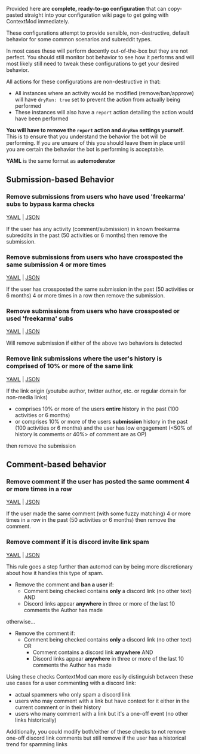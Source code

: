 Provided here are **complete, ready-to-go configuration** that can copy-pasted straight into your configuration wiki page to get going with ContextMod immediately.

These configurations attempt to provide sensible, non-destructive, default behavior for some common scenarios and subreddit types.

In most cases these will perform decently out-of-the-box but they are not perfect. You should still monitor bot behavior to see how it performs and will most likely still need to tweak these configurations to get your desired behavior.

All actions for these configurations are non-destructive in that:

* All instances where an activity would be modified (remove/ban/approve) will have `dryRun: true` set to prevent the action from actually being performed
* These instances will also have a `report` action detailing the action would have been performed

**You will have to remove the `report` action and `dryRun` settings yourself.** This is to ensure that you understand the behavior the bot will be performing. If you are unsure of this you should leave them in place until you are certain the behavior the bot is performing is acceptable.

**YAML** is the same format as **automoderator**

## Submission-based Behavior

### Remove submissions from users who have used 'freekarma' subs to bypass karma checks

[YAML](/docs/subreddit/components/subredditReady/freekarma.yaml) | [JSON](/docs/subreddit/components/subredditReady/freekarma.json5)

If the user has any activity (comment/submission) in known freekarma subreddits in the past (50 activities or 6 months) then remove the submission.

### Remove submissions from users who have crossposted the same submission 4 or more times

[YAML](/docs/subreddit/components/subredditReady/crosspostSpam.yaml) | [JSON](/docs/subreddit/components/subredditReady/crosspostSpam.yaml)

If the user has crossposted the same submission in the past (50 activities or 6 months) 4 or more times in a row then remove the submission.

### Remove submissions from users who have crossposted or used 'freekarma' subs

[YAML](/docs/subreddit/componentsc/subredditReady/freeKarmaOrCrosspostSpam.yaml) | [JSON](/docs/subreddit/components/subredditReady/freeKarmaOrCrosspostSpam.json5)

Will remove submission if either of the above two behaviors is detected

### Remove link submissions where the user's history is comprised of 10% or more of the same link

[YAML](/docs/subreddit/components/subredditReady/selfPromo.yaml) | [JSON](/docs/subreddit/components/subredditReady/selfPromo.json5)

If the link origin (youtube author, twitter author, etc. or regular domain for non-media links)

* comprises 10% or more of the users **entire** history in the past (100 activities or 6 months)
* or comprises 10% or more of the users **submission** history in the past (100 activities or 6 months) and the user has low engagement (<50% of history is comments or 40%> of comment are as OP)

then remove the submission

## Comment-based behavior

### Remove comment if the user has posted the same comment 4 or more times in a row

[YAML](/docs/subreddit/components/subredditReady/commentSpam.yaml) | [JSON](/docs/subreddit/components/subredditReady/commentSpam.json5)

If the user made the same comment (with some fuzzy matching) 4 or more times in a row in the past (50 activities or 6 months) then remove the comment.

### Remove comment if it is discord invite link spam

[YAML](/docs/subreddit/components/subredditReady/discordSpam.yaml) | [JSON](/docs/subreddit/components/subredditReady/discordSpam.json5)

This rule goes a step further than automod can by being more discretionary about how it handles this type of spam. 

* Remove the comment and **ban a user** if:
  * Comment being checked contains **only** a discord link (no other text) AND
  * Discord links appear **anywhere** in three or more of the last 10 comments the Author has made

otherwise...

* Remove the comment if:
  * Comment being checked contains **only** a discord link (no other text) OR
    * Comment contains a discord link **anywhere** AND
    * Discord links appear **anywhere** in three or more of the last 10 comments the Author has made

Using these checks ContextMod can more easily distinguish between these use cases for a user commenting with a discord link:

* actual spammers who only spam a discord link
* users who may comment with a link but have context for it either in the current comment or in their history
* users who many comment with a link but it's a one-off event (no other links historically)

Additionally, you could modify both/either of these checks to not remove one-off discord link comments but still remove if the user has a historical trend for spamming links

